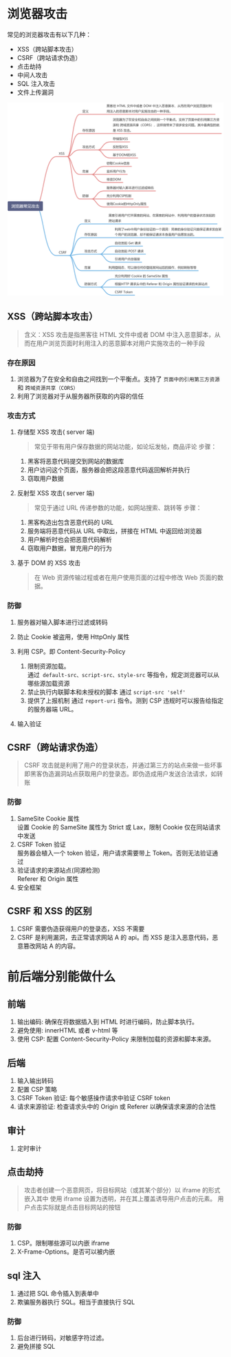 # 浏览器攻击

常见的浏览器攻击有以下几种：

- XSS（跨站脚本攻击）
- CSRF（跨站请求伪造）
- 点击劫持
- 中间人攻击
- SQL 注入攻击
- 文件上传漏洞

![alt text](image-1.png)

## XSS（跨站脚本攻击）

> 含义：XSS 攻击是指黑客往 HTML 文件中或者 DOM 中注入恶意脚本，从而在用户浏览页面时利用注入的恶意脚本对用户实施攻击的一种手段

### 存在原因

1. 浏览器为了在安全和自由之间找到一个平衡点。支持了 `页面中的引用第三方资源` 和 `跨域资源共享（CORS）`
2. 利用了浏览器对于从服务器所获取的内容的信任

### 攻击方式

1. 存储型 XSS 攻击( server 端)

   > 常见于带有用户保存数据的网站功能，如论坛发帖，商品评论
   > 步骤：

   1. 黑客将恶意代码提交到网站的数据库
   2. 用户访问这个页面，服务器会把这段恶意代码返回解析并执行
   3. 窃取用户数据

2. 反射型 XSS 攻击( server 端)
   > 常见于通过 URL 传递参数的功能，如网站搜索、跳转等
   > 步骤：
   1. 黑客构造出包含恶意代码的 URL
   2. 服务端将恶意代码从 URL 中取出，拼接在 HTML 中返回给浏览器
   3. 用户解析时也会把恶意代码解析
   4. 窃取用户数据，冒充用户的行为
3. 基于 DOM 的 XSS 攻击
   > 在 Web 资源传输过程或者在用户使用页面的过程中修改 Web 页面的数据。

### 防御

1. 服务器对输入脚本进行过滤或转码
2. 防止 Cookie 被盗用，使用 HttpOnly 属性
3. 利用 CSP。即 Content-Security-Policy

   1. 限制资源加载。  
      通过` default-src、script-src、style-src` 等指令，规定浏览器可以从哪些源加载资源
   2. 禁止执行内联脚本和未授权的脚本
      通过 `script-src 'self'`
   3. 提供了上报机制
      通过 `report-uri` 指令。测到 CSP 违规时可以报告给指定的服务器端 URL。

4. 输入验证

## CSRF（跨站请求伪造）

> CSRF 攻击就是利用了用户的登录状态，并通过第三方的站点来做一些坏事
> 即黑客伪造漏洞站点获取用户的登录态。即伪造成用户发送合法请求，如转账

### 防御

1. SameSite Cookie 属性  
   设置 Cookie 的 SameSite 属性为 Strict 或 Lax，限制 Cookie 仅在同站请求中发送
2. CSRF Token 验证  
   服务器会植入一个 token 验证，用户请求需要带上 Token。否则无法验证通过
3. 验证请求的来源站点(同源检测)  
   Referer 和 Origin 属性
4. 安全框架

## CSRF 和 XSS 的区别

1. CSRF 需要伪造获得用户的登录态，XSS 不需要
2. CSRF 是利用漏洞，去正常请求网站 A 的 api。而 XSS 是注入恶意代码，恶意篡改网站 A 的内容。

# 前后端分别能做什么

## 前端

1. 输出编码: 确保在将数据插入到 HTML 时进行编码，防止脚本执行。
2. 避免使用: innerHTML 或者 v-html 等
3. 使用 CSP: 配置 Content-Security-Policy 来限制加载的资源和脚本来源。

## 后端

1. 输入输出转码
2. 配置 CSP 策略
3. CSRF Token 验证: 每个敏感操作请求中验证 CSRF token
4. 请求来源验证: 检查请求头中的 Origin 或 Referer 以确保请求来源的合法性

## 审计

1. 定时审计

## 点击劫持

> 攻击者创建一个恶意网页，将目标网站（或其某个部分）以 iframe 的形式嵌入其中
> 使用 iframe 设置为透明，并在其上覆盖诱导用户点击的元素。
> 用户点击实际就是点击目标网站的按钮

### 防御

1. CSP。限制哪些源可以内嵌 iframe
2. X-Frame-Options。是否可以被内嵌

## sql 注入

1. 通过把 SQL 命令插入到表单中
2. 欺骗服务器执行 SQL。相当于直接执行 SQL

### 防御

1. 后台进行转码，对敏感字符过滤。
2. 避免拼接 SQL
